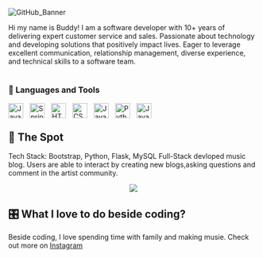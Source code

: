 
![GitHub_Banner](https://user-images.githubusercontent.com/114322129/206936295-8ca736d3-6a65-498a-a05d-7acd7a70af08.png)


Hi my name is Buddy! I am a software developer with 10+ years of delivering expert customer service and sales. Passionate about technology and developing solutions that positively impact lives. Eager to leverage excellent communication, relationship management, diverse experience, and technical skills to a software team.

#

### 🧰 Languages and Tools

<img align="left" alt="Java" width="30px" style="padding-right:10px;" src="https://cdn.jsdelivr.net/gh/devicons/devicon/icons/java/java-original.svg"/>
<img align="left" alt="Spring" width="30px" style="padding-right:10px;" src="https://cdn.jsdelivr.net/gh/devicons/devicon/icons/spring/spring-original.svg" />
<img align="left" alt="HTML" width="30px" style="padding-right:10px;" src="https://cdn.jsdelivr.net/gh/devicons/devicon/icons/html5/html5-plain.svg" />
<img align="left" alt="CSS" width="30px" style="padding-right:10px;" src="https://cdn.jsdelivr.net/gh/devicons/devicon/icons/css3/css3-plain.svg" />
<img align="left" alt="JavaScript" width="30px" style="padding-right:10px;" src="https://cdn.jsdelivr.net/gh/devicons/devicon/icons/javascript/javascript-plain.svg" />
<img align="left" alt="Python" width="30px" style="padding-right:10px;" src="https://cdn.jsdelivr.net/gh/devicons/devicon/icons/python/python-plain.svg" />
<img align="left" alt="JavaScript" width="30px" style="padding-right:10px;" src="https://cdn.jsdelivr.net/gh/devicons/devicon/icons/mysql/mysql-original-wordmark.svg" />
<br/>

#



## 🎹 **The Spot** 
Tech Stack: Bootstrap, Python, Flask, MySQL
Full-Stack devloped music blog. Users are able to interact by creating new blogs,asking questions and comment in the artist community. 




<p align = "center"> <img  src = "https://github.com/BuddyReed/GitHub/blob/main/README/img/TheSpot.gif"/>


## 🎛️ What I love to do beside coding?
Beside coding, I love spending time with family and making musie. Check out more on [Instagram](https://www.instagram.com/buddybangs/)







<!--
**BuddyReed/BuddyReed** is a ✨ _special_ ✨ repository because its `README.md` (this file) appears on your GitHub profile.
### Hi there 👋

Here are some ideas to get you started:

- 🔭 I’m currently working on ...
- 🌱 I’m currently learning ...
- 👯 I’m looking to collaborate on ...
- 🤔 I’m looking for help with ...
- 💬 Ask me about ...
- 📫 How to reach me: ...
- 😄 Pronouns: ...
- ⚡ Fun fact: ...
-->
